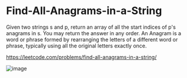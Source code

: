 # Find-All-Anagrams-in-a-String
Given two strings s and p, return an array of all the start indices of p's anagrams in s. You may return the answer in any order.  An Anagram is a word or phrase formed by rearranging the letters of a different word or phrase, typically using all the original letters exactly once.

https://leetcode.com/problems/find-all-anagrams-in-a-string/

![image](https://user-images.githubusercontent.com/109743699/185545243-7a9c1e66-df8b-4399-8d1d-e6c77de91350.png)

